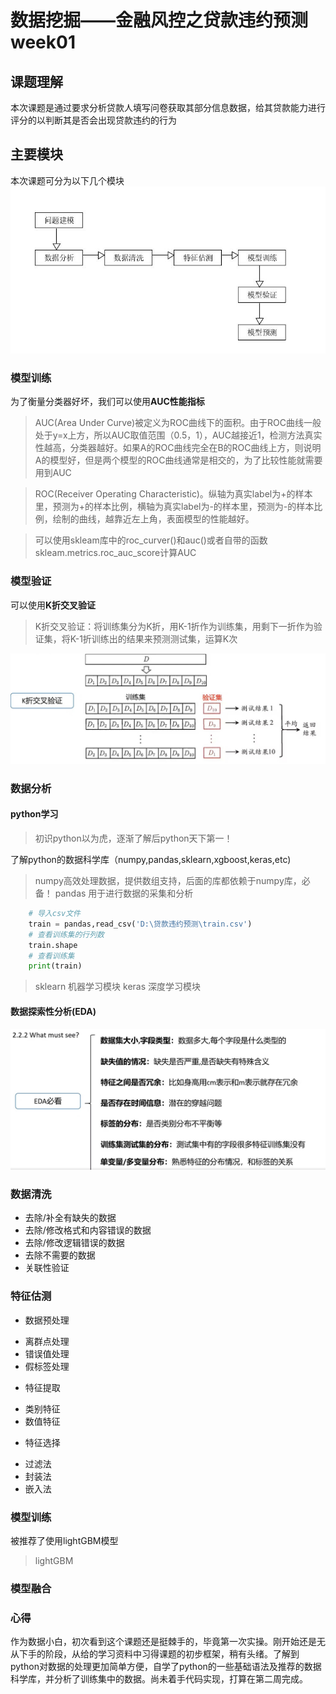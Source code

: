 # 数据挖掘——金融风控之贷款违约预测week01

## 课题理解

本次课题是通过要求分析贷款人填写问卷获取其部分信息数据，给其贷款能力进行评分的以判断其是否会出现贷款违约的行为

## 主要模块

本次课题可分为以下几个模块  
![amatar](src/module.jpg)

### 模型训练

为了衡量分类器好坏，我们可以使用**AUC性能指标**
> AUC(Area Under Curve)被定义为ROC曲线下的面积。由于ROC曲线一般处于y=x上方，所以AUC取值范围（0.5，1），AUC越接近1，检测方法真实性越高，分类器越好。如果A的ROC曲线完全在B的ROC曲线上方，则说明A的模型好，但是两个模型的ROC曲线通常是相交的，为了比较性能就需要用到AUC

> ROC(Receiver Operating Characteristic)。纵轴为真实label为+的样本里，预测为+的样本比例，横轴为真实label为-的样本里，预测为-的样本比例，绘制的曲线，越靠近左上角，表面模型的性能越好。

> 可以使用skleam库中的roc_curver()和auc()或者自带的函数skleam.metrics.roc_auc_score计算AUC

### 模型验证

可以使用**K折交叉验证**

> K折交叉验证：将训练集分为K折，用K-1折作为训练集，用剩下一折作为验证集，将K-1折训练出的结果来预测测试集，运算K次

![amatar](src/K_fold.jpg)

### 数据分析

#### python学习
> 初识python以为虎，逐渐了解后python天下第一！

了解python的数据科学库（numpy,pandas,sklearn,xgboost,keras,etc)
> numpy高效处理数据，提供数组支持，后面的库都依赖于numpy库，必备！
> pandas 用于进行数据的采集和分析

```python
	# 导入csv文件
	train = pandas,read_csv('D:\贷款违约预测\train.csv')   
	# 查看训练集的行列数
	train.shape
	# 查看训练集
	print(train)
```

> sklearn 机器学习模块
> keras 深度学习模块

#### 数据探索性分析(EDA)  
![amatar](https://github.com/final-Effort/laon_default_forecast/blob/master/weekly_report/src/EDA.jpg)  


### 数据清洗  
 - 去除/补全有缺失的数据
 - 去除/修改格式和内容错误的数据
 - 去除/修改逻辑错误的数据
 - 去除不需要的数据
 - 关联性验证
 
### 特征估测  
 - 数据预处理
  * 离群点处理
  * 错误值处理
  * 假标签处理
 - 特征提取
  * 类别特征
  * 数值特征
 - 特征选择
  * 过滤法
  * 封装法
  * 嵌入法
  
### 模型训练
被推荐了使用lightGBM模型
> lightGBM

### 模型融合

### 心得
作为数据小白，初次看到这个课题还是挺棘手的，毕竟第一次实操。刚开始还是无从下手的阶段，从给的学习资料中习得课题的初步框架，稍有头绪。了解到python对数据的处理更加简单方便，自学了python的一些基础语法及推荐的数据科学库，并分析了训练集中的数据。尚未着手代码实现，打算在第二周完成。
